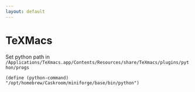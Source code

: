 ```yaml
---
layout: default
---
```


# TeXMacs

Set python path in `/Applications/TeXmacs.app/Contents/Resources/share/TeXmacs/plugins/python/progs`

```text
(define (python-command) "/opt/homebrew/Caskroom/miniforge/base/bin/python")
```
